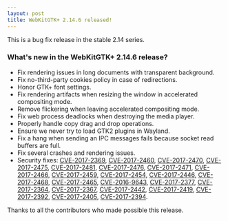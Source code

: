```yaml
---
layout: post
title: WebKitGTK+ 2.14.6 released!
---
```


This is a bug fix release in the stable 2.14 series.

### What's new in the WebKitGTK+ 2.14.6 release?

 - Fix rendering issues in long documents with transparent background.
 - Fix no-third-party cookies policy in case of redirections.
 - Honor GTK+ font settings.
 - Fix rendering artifacts when resizing the window in accelerated compositing mode.
 - Remove flickering when leaving accelerated compositing mode.
 - Fix web process deadlocks when destroying the media player.
 - Properly handle copy drag and drop operations.
 - Ensure we never try to load GTK2 plugins in Wayland.
 - Fix a hang when sending an IPC messages fails because socket read buffers are full.
 - Fix several crashes and rendering issues.
 - Security fixes: [CVE-2017-2369](https://cve.mitre.org/cgi-bin/cvename.cgi?name=CVE-2017-2369), [CVE-2017-2460](https://cve.mitre.org/cgi-bin/cvename.cgi?name=CVE-2017-2460), [CVE-2017-2470](https://cve.mitre.org/cgi-bin/cvename.cgi?name=CVE-2017-2470), [CVE-2017-2475](https://cve.mitre.org/cgi-bin/cvename.cgi?name=CVE-2017-2475), [CVE-2017-2481](https://cve.mitre.org/cgi-bin/cvename.cgi?name=CVE-2017-2481), [CVE-2017-2476](https://cve.mitre.org/cgi-bin/cvename.cgi?name=CVE-2017-2476),
   [CVE-2017-2471](https://cve.mitre.org/cgi-bin/cvename.cgi?name=CVE-2017-2471), [CVE-2017-2466](https://cve.mitre.org/cgi-bin/cvename.cgi?name=CVE-2017-2466), [CVE-2017-2459](https://cve.mitre.org/cgi-bin/cvename.cgi?name=CVE-2017-2459), [CVE-2017-2454](https://cve.mitre.org/cgi-bin/cvename.cgi?name=CVE-2017-2454), [CVE-2017-2446](https://cve.mitre.org/cgi-bin/cvename.cgi?name=CVE-2017-2446), [CVE-2017-2468](https://cve.mitre.org/cgi-bin/cvename.cgi?name=CVE-2017-2468), [CVE-2017-2465](https://cve.mitre.org/cgi-bin/cvename.cgi?name=CVE-2017-2465),
   [CVE-2016-9643](https://cve.mitre.org/cgi-bin/cvename.cgi?name=CVE-2016-9643), [CVE-2017-2377](https://cve.mitre.org/cgi-bin/cvename.cgi?name=CVE-2017-2377), [CVE-2017-2364](https://cve.mitre.org/cgi-bin/cvename.cgi?name=CVE-2017-2364), [CVE-2017-2367](https://cve.mitre.org/cgi-bin/cvename.cgi?name=CVE-2017-2367), [CVE-2017-2442](https://cve.mitre.org/cgi-bin/cvename.cgi?name=CVE-2017-2442), [CVE-2017-2419](https://cve.mitre.org/cgi-bin/cvename.cgi?name=CVE-2017-2419), [CVE-2017-2392](https://cve.mitre.org/cgi-bin/cvename.cgi?name=CVE-2017-2392),
   [CVE-2017-2405](https://cve.mitre.org/cgi-bin/cvename.cgi?name=CVE-2017-2405), [CVE-2017-2394](https://cve.mitre.org/cgi-bin/cvename.cgi?name=CVE-2017-2394).

Thanks to all the contributors who made possible this release.